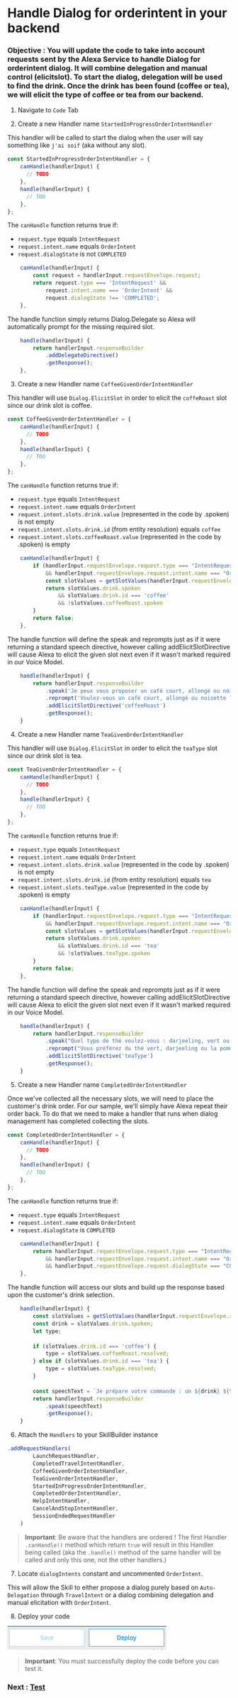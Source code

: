 # Handle Dialog for orderintent in your backend

### **Objective** : You will update the code to take into account requests sent by the Alexa Service to handle Dialog for orderintent dialog. It will combine delegation and manual control (elicitslot). To start the dialog, delegation will be used to find the drink. Once the drink has been found (coffee or tea), we will elicit the type of coffee or tea from our backend.  

1. Navigate to `Code` Tab 

2. Create a new Handler name `StartedInProgressOrderIntentHandler`

This handler will be called to start the dialog when the user will say something like `j'ai soif` (aka without any slot).

```javascript
const StartedInProgressOrderIntentHandler = {
    canHandle(handlerInput) {
      // TODO 
    },
    handle(handlerInput) {
      // TOO
    },
};
```

The `canHandle` function returns true if:

* `request.type` equals `IntentRequest`
* `request.intent.name` equals `OrderIntent`
* `request.dialogState` is not `COMPLETED`

```javascript
    canHandle(handlerInput) {
        const request = handlerInput.requestEnvelope.request;
        return request.type === 'IntentRequest' &&
            request.intent.name === 'OrderIntent' &&
            request.dialogState !== 'COMPLETED';
    },
```

The handle function simply returns Dialog.Delegate so Alexa will automatically prompt for the missing required slot.

```javascript
    handle(handlerInput) {
        return handlerInput.responseBuilder
            .addDelegateDirective()
            .getResponse();
    },
```

3. Create a new Handler name `CoffeeGivenOrderIntentHandler`

This handler will use `Dialog.ElicitSlot` in order to elicit the `coffeRoast` slot since our drink slot is coffee.

```javascript
const CoffeeGivenOrderIntentHandler = {
    canHandle(handlerInput) {
      // TODO 
    },
    handle(handlerInput) {
      // TOO
    },
};
```
The `canHandle` function returns true if:

* `request.type` equals `IntentRequest`
* `request.intent.name` equals `OrderIntent`
* `request.intent.slots.drink.value` (represented in the code by .spoken) is not empty
* `request.intent.slots.drink.id` (from entity resolution) equals `coffee`
* `request.intent.slots.coffeeRoast.value` (represented in the code by .spoken) is empty

```javascript
    canHandle(handlerInput) {
        if (handlerInput.requestEnvelope.request.type === "IntentRequest"
            && handlerInput.requestEnvelope.request.intent.name === "OrderIntent") {
            const slotValues = getSlotValues(handlerInput.requestEnvelope.request.intent.slots);
            return slotValues.drink.spoken
                && slotValues.drink.id === 'coffee'
                && !slotValues.coffeeRoast.spoken
        }
        return false;
    },
```

The handle function will define the speak and reprompts just as if it were returning a standard speech directive, however calling addElicitSlotDirective will cause Alexa to elicit the given slot next even if it wasn't marked required in our Voice Model.

```javascript
    handle(handlerInput) {
        return handlerInput.responseBuilder
            .speak('Je peux vous proposer un café court, allongé ou noisette. Lequel préférez-vous ?')
            .reprompt('Voulez-vous un café court, allongé ou noisette ?')
            .addElicitSlotDirective('coffeeRoast')
            .getResponse();
    }
```

4. Create a new Handler name `TeaGivenOrderIntentHandler`

This handler will use `Dialog.ElicitSlot` in order to elicit the `teaType` slot since our drink slot is tea.

```javascript
const TeaGivenOrderIntentHandler = {
    canHandle(handlerInput) {
      // TODO 
    },
    handle(handlerInput) {
      // TOO
    },
};
```
The `canHandle` function returns true if:

* `request.type` equals `IntentRequest`
* `request.intent.name` equals `OrderIntent`
* `request.intent.slots.drink.value` (represented in the code by .spoken) is not empty
* `request.intent.slots.drink.id` (from entity resolution) equals `tea`
* `request.intent.slots.teaType.value` (represented in the code by .spoken) is empty

```javascript
    canHandle(handlerInput) {
        if (handlerInput.requestEnvelope.request.type === "IntentRequest"
            && handlerInput.requestEnvelope.request.intent.name === "OrderIntent") {
            const slotValues = getSlotValues(handlerInput.requestEnvelope.request.intent.slots);
            return slotValues.drink.spoken
                && slotValues.drink.id === 'tea'
                && !slotValues.teaType.spoken
        }
        return false;
    },
```

The handle function will define the speak and reprompts just as if it were returning a standard speech directive, however calling addElicitSlotDirective will cause Alexa to elicit the given slot next even if it wasn't marked required in our Voice Model.

```javascript
    handle(handlerInput) {
        return handlerInput.responseBuilder
            .speak("Quel type de thé voulez-vous : darjeeling, vert ou à la pomme ?")
            .reprompt("Vous préférez du thé vert, darjeeling ou la pomme ?")
            .addElicitSlotDirective('teaType')
            .getResponse();
    }
```

5. Create a new Handler name `CompletedOrderIntentHandler`

Once we've collected all the necessary slots, we will need to place the customer's drink order. For our sample, we'll simply have Alexa repeat their order back. To do that we need to make a handler that runs when dialog management has completed collecting the slots.

```javascript
const CompletedOrderIntentHandler = {
    canHandle(handlerInput) {
      // TODO 
    },
    handle(handlerInput) {
      // TOO
    },
};
```
The `canHandle` function returns true if:

* `request.type` equals `IntentRequest`
* `request.intent.name` equals `OrderIntent`
* `request.dialogState` is `COMPLETED`

```javascript
    canHandle(handlerInput) {
        return handlerInput.requestEnvelope.request.type === "IntentRequest"
            && handlerInput.requestEnvelope.request.intent.name === "OrderIntent"
            && handlerInput.requestEnvelope.request.dialogState === "COMPLETED";
    },
```

The handle function will access our slots and build up the response based upon the customer's drink selection.

```javascript
    handle(handlerInput) {
        const slotValues = getSlotValues(handlerInput.requestEnvelope.request.intent.slots);
        const drink = slotValues.drink.spoken;
        let type;

        if (slotValues.drink.id === 'coffee') {
            type = slotValues.coffeeRoast.resolved;
        } else if (slotValues.drink.id === 'tea') {
            type = slotValues.teaType.resolved;
        }

        const speechText = `Je prépare votre commande : un ${drink} ${type} !`;
        return handlerInput.responseBuilder
            .speak(speechText)
            .getResponse();
    }
```

6. Attach the `Handlers` to your SkillBuilder instance

```javascript
.addRequestHandlers(
        LaunchRequestHandler,
        CompletedTravelIntentHandler,
        CoffeeGivenOrderIntentHandler,
        TeaGivenOrderIntentHandler,
        StartedInProgressOrderIntentHandler,
        CompletedOrderIntentHandler,       
        HelpIntentHandler,
        CancelAndStopIntentHandler,
        SessionEndedRequestHandler
    )
```

> **Important**: Be aware that the handlers are ordered ! The first Handler `.canHandle()` method which return `true` will result in this Handler being called (aka the `.handle()` method of the same handler will be called and only this one, not the other handlers.)

7. Locate `dialogIntents` constant and uncommented `OrderIntent`.

This will allow the Skill to either propose a dialog purely based on `Auto-Delegation` through `TravelIntent` or a dialog combining delegation and manual elicitation with `OrderIntent`.

8. Deploy your code

![deploy_backend](./images/deploy_backend.png)

> **Important**: You must successfully deploy the code before you can test it.

### Next : [Test](./06-test-orderintent.md)
